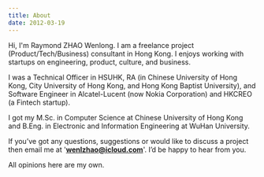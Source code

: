 ```yaml
---
title: About
date: 2012-03-19
---
```


Hi, I'm Raymond ZHAO Wenlong. I am a freelance project (Product/Tech/Business) consultant in Hong Kong. I enjoys working with startups on engineering, product, culture, and business.

I was a Technical Officer in HSUHK, RA (in Chinese University of Hong Kong, City University of Hong Kong, and Hong Kong Baptist University), and Software Engineer in Alcatel-Lucent (now Nokia Corporation) and HKCREO (a Fintech startup).

I got my M.Sc. in Computer Science at Chinese University of Hong Kong and B.Eng. in Electronic and Information Engineering at WuHan University.

If you’ve got any questions, suggestions or would like to discuss a project then email me at '**wenlzhao@icloud.com**'. I’d be happy to hear from you.

All opinions here are my own.
